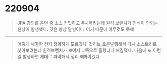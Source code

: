 220904
=========

> JPA 강의를 듣던 중 소스 커밋하고 푸시하려는데 원격 브랜치가 인식이 안되는 현상이 발생했다.
깃은 항상 말썽이다. 이거 때문에 아무것도 못해

------

> 어떻게 해결한 건지 정확하게 모르겠다. 깃허브 토큰발행해서 다시 소스트리로 찾아보려는데 원격브랜치가 보여서 그쪽으로 올렸더니 해결됐다. 다음에 또 이런일 발생하면 제대로 파악해서 정리 해봐야겠다.